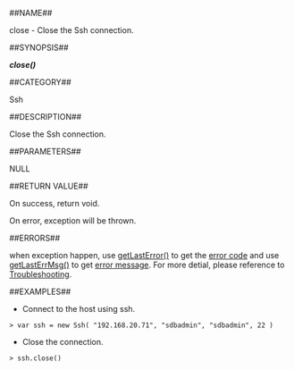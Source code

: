 
##NAME##

close - Close the Ssh connection.

##SYNOPSIS##

***close()***

##CATEGORY##

Ssh

##DESCRIPTION##

Close the Ssh connection.

##PARAMETERS##

NULL

##RETURN VALUE##

On success, return void.

On error, exception will be thrown.

##ERRORS##

when exception happen, use [getLastError()](manual/Manual/Sequoiadb_command/Global/getLastError.md) to get the [error code](manual/Manual/Sequoiadb_error_code.md)  and use [getLastErrMsg()](manual/Manual/Sequoiadb_command/Global/getLastErrMsg.md) to get [error message](manual/Manual/Sequoiadb_command/Global/getLastErrMsg.md). For more detial, please  reference to [Troubleshooting](manual/FAQ/faq_sdb.md).

##EXAMPLES##

* Connect to the host using ssh.

```lang-javascript
> var ssh = new Ssh( "192.168.20.71", "sdbadmin", "sdbadmin", 22 )
```

* Close the connection.

```lang-javascript
> ssh.close()
```